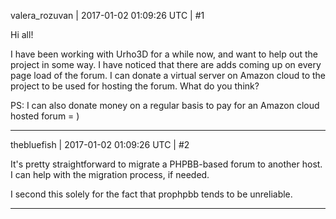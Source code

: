 valera_rozuvan | 2017-01-02 01:09:26 UTC | #1

Hi all!

I have been working with Urho3D for a while now, and want to help out the project in some way. I have noticed that there are adds coming up on every page load of the forum. I can donate a virtual server on Amazon cloud to the project to be used for hosting the forum. What do you think?

PS: I can also donate money on a regular basis to pay for an Amazon cloud hosted forum = )

-------------------------

thebluefish | 2017-01-02 01:09:26 UTC | #2

It's pretty straightforward to migrate a PHPBB-based forum to another host. I can help with the migration process, if needed.

I second this solely for the fact that prophpbb tends to be unreliable.

-------------------------

